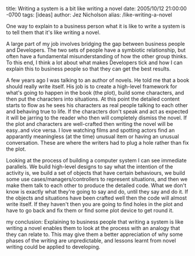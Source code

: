 title: Writing a system is a bit like writing a novel
date: 2005/10/12 21:00:00 -0700
tags: [ideas]
author: Jez Nicholson
alias: /like-writing-a-novel

One way to explain to a business person what it is like to write a system is to tell them that it's like writing a novel.

A large part of my job involves bridging the gap between business people and Developers. The two sets of people have a symbiotic relationship, but often have a fundamental misunderstanding of how the other group thinks. To this end, I think a lot about what makes Developers tick and how I can explain this to business people so that they can get the best results.

A few years ago I was talking to an author of novels. He told me that a book should really write itself. His job is to create a high-level framework for what's going to happen in the book (the plot), build some characters, and then put the characters into situations. At this point the detailed content starts to flow as he sees his characters as real people talking to each other and behaving true to life. If the characters don't speak and act as expected it will be jarring to the reader who then will completely dismiss the novel. If the plot and characters are well-crafted then writing the novel will be easy..and vice versa. I love watching films and spotting actors find an apparantly meaningless (at the time) unusual item or having an unusual conversation. These are where the writers had to plug a hole rather than fix the plot.

Looking at the process of building a computer system I can see immediate parallels. We build high-level designs to say what the intention of the activity is, we build a set of objects that have certain behaviours, we build some use cases/managers/controllers to represent situations, and then we make them talk to each other to produce the detailed code. What we don't know is exactly what they're going to say and do, until they say and do it. If the objects and situations have been crafted well then the code will almost write itself. If they haven't then you are going to find holes in the plot and have to go back and fix them or find some plot device to get round it.

my conclusion: Explaining to business people that writing a system is like writing a novel enables them to look at the process with an analogy that they can relate to. This may give them a better appreciation of why some phases of the writing are unpredictable, and lessons learnt from novel writing could be applied to developing.